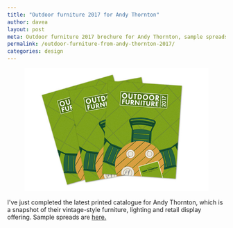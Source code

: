 ```yaml
---
title: "Outdoor furniture 2017 for Andy Thornton"
author: davea
layout: post
meta: Outdoor furniture 2017 brochure for Andy Thornton, sample spreads from 56 pages of outdoor furniture for restaurants, cafes, bars and hotels
permalink: /outdoor-furniture-from-andy-thornton-2017/
categories: design
---
```


[<figure><img src="../images/thumb-outdoor-2017.jpg" alt="cover of outdoor furniture 2017 brochure from from andy thornton"></figure>][2]
I've just completed the latest printed catalogue for Andy Thornton, which is a snapshot of their vintage-style furniture, lighting and retail display offering. Sample spreads are [here.][1]

[1]: /outdoor-furniture-2017-from-Andy-Thornton/
[2]: /outdoor-furniture-2017-from-Andy-Thornton/
